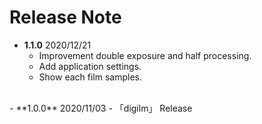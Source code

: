 # Release Note

- **1.1.0** 2020/12/21
  - Improvement double exposure and half processing.
  - Add application settings.
  - Show each film samples. 
<br>
- **1.0.0** 2020/11/03
  - 「digilm」 Release
